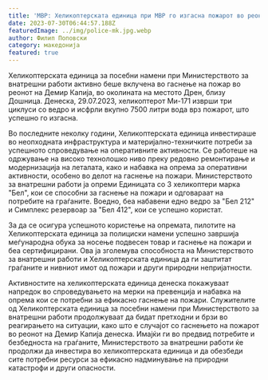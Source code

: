 ```yaml
---
title: 'МВР: Хеликоптерската единица при МВР го изгасна пожарот во реонот на Демир Капија - 29 ЈУЛИ 2023'
date: 2023-07-30T06:44:57.188Z
featuredImage: ../img/police-mk.jpg.webp
author: Филип Поповски
category: македонија
featured: true
---
```

Хеликоптерската единица за посебни намени при Министерството за внатрешни работи активно беше вклучена во гаснење на пожар во реонот на Демир Капија, во околината на местото Дрен, близу Дошница. Денеска, 29.07.2023, хеликоптерот Ми-171 изврши три циклуси со ведро и исфрли вкупно 7500 литри вода врз пожарот, што успешно го изгасна. 

Во последните неколку години, Хеликоптерската единица инвестираше во неопходната инфраструктура и материјално-техничките потреби за успешното спроведување на оперативните активности. Се работеше на одржување на високо технолошко ниво преку редовно ремонтирање и модернизација на леталата, како и набавка на опрема за оперативни активности, особено во делот на гаснење на пожари. Министерството за внатрешни работи ја опреми Единицата со 3 хеликоптери марка "Бел", кои се способни за гаснење на пожари и одговараат на потребите на граѓаните. Воедно, беа набавени едно ведро за "Бел 212" и Симплекс резервоар за "Бел 412", кои се успешно користат. 

За да се осигура успешното користење на опремата, пилотите на Хеликоптерската единица за полициски намени успешно завршија меѓународна обука за носење подвесен товар и гаснење на пожари и беа сертифицирани. Ова ја зголемува способноста на Министерството за внатрешни работи и Хеликоптерската единица да ги заштитат граѓаните и нивниот имот од пожари и други природни непријатности.

Активностите на хеликоптерската единица денеска покажуваат напредок во спроведувањето на мерки на превенција и набавка на опрема кои се потребни за ефикасно гаснење на пожари. Служителите од Хеликоптерската единица за посебни намени при Министерството за внатрешни работи продолжуваат да бидат претходни и брзи во реагирањето на ситуации, како што е случајот со гаснењето на пожарот во реонот на Демир Капија денеска. Имајќи ги во предвид потребите и безбедноста на граѓаните, Министерството за внатрешни работи ќе продолжи да инвестира во хеликоптерската единица и да обезбеди сите потребни ресурси за ефикасно надминување на природни катастрофи и други опасности.
